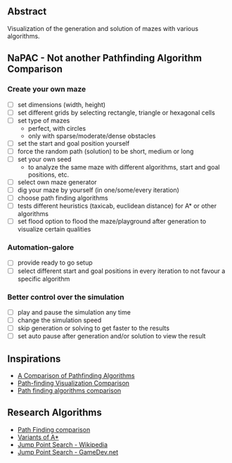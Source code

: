 ## Abstract
Visualization of the generation and solution of mazes with various algorithms.

## NaPAC - Not another Pathfinding Algorithm Comparison

### Create your own maze
* [ ] set dimensions (width, height)
* [ ] set different grids by selecting rectangle, triangle or hexagonal cells
* [ ] set type of mazes
  * perfect, with circles
  * only with sparse/moderate/dense obstacles
* [ ] set the start and goal position yourself
* [ ] force the random path (solution) to be short, medium or long
* [ ] set your own seed
  * to analyze the same maze with different algorithms, start and goal positions, etc.
* [ ] select own maze generator
* [ ] dig your maze by yourself (in one/some/every iteration)
* [ ] choose path finding algorithms
* [ ] tests different heuristics (taxicab, euclidean distance) for A* or other algorithms
* [ ] set flood option to flood the maze/playground after generation to visualize certain qualities

### Automation-galore
* [ ] provide ready to go setup
* [ ] select different start and goal positions in every iteration to not favour a specific algorithm

### Better control over the simulation
* [ ] play and pause the simulation any time
* [ ] change the simulation speed
* [ ] skip generation or solving to get faster to the results
* [ ] set auto pause after generation and/or solution to view the result

## Inspirations
* [A Comparison of Pathfinding Algorithms](https://www.youtube.com/watch?v=GC-nBgi9r0U)
* [Path-finding Visualization Comparison](https://www.youtube.com/watch?v=aW9kZcJx64o)
* [Path finding algorithms comparison](https://www.youtube.com/watch?v=-bdFEaNeZMM)

## Research Algorithms
* [Path Finding comparison](https://www.youtube.com/watch?v=tW1V2Xhabe8)
* [Variants of A*](https://en.wikipedia.org/wiki/A*_search_algorithm)
* [Jump Point Search - Wikipedia](https://en.wikipedia.org/wiki/Jump_point_search)
* [Jump Point Search - GameDev.net](https://www.gamedev.net/tutorials/programming/artificial-intelligence/jump-point-search-fast-a-pathfinding-for-uniform-cost-grids-r4220/)